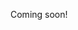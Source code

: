 Coming soon!

<!--

https://stackoverflow.com/questions/83147/whats-wrong-with-foreign-keys
https://dba.stackexchange.com/questions/168590/not-using-foreign-key-constraints-in-real-practice-is-it-ok/168602
https://www.quora.com/Is-it-a-bad-habit-not-to-implement-foreign-keys-in-database
https://www.sqlservercentral.com/forums/topic/foreign-keys-good-or-bad-practice
https://www.brentozar.com/archive/2017/09/enforce-foreign-key-relationships-database/
https://www.itprotoday.com/sql-server/foreign-key-constraints-friend-or-frenemy

-->
